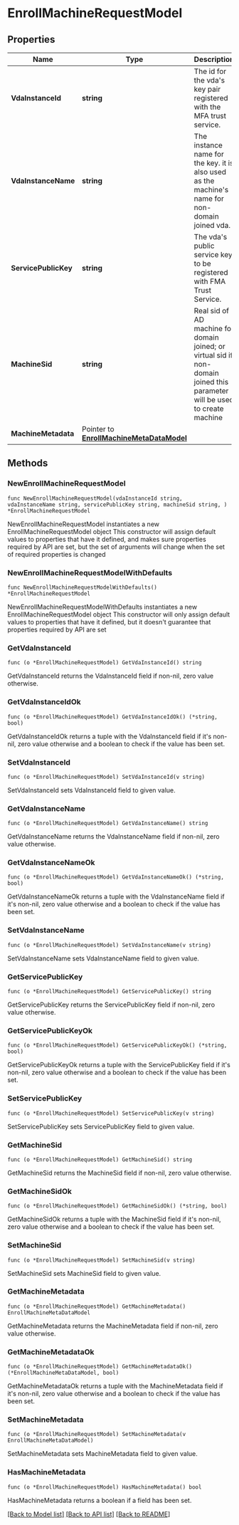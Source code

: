 # EnrollMachineRequestModel

## Properties

Name | Type | Description | Notes
------------ | ------------- | ------------- | -------------
**VdaInstanceId** | **string** | The id for the vda&#39;s key pair registered with the MFA trust service. | 
**VdaInstanceName** | **string** | The instance name for the key. it is also used as the machine&#39;s name for non-domain joined vda. | 
**ServicePublicKey** | **string** | The vda&#39;s public service key to be registered with FMA Trust Service. | 
**MachineSid** | **string** | Real sid of AD machine for domain joined; or virtual sid if non-domain joined this parameter will be used to create machine | 
**MachineMetadata** | Pointer to [**EnrollMachineMetaDataModel**](EnrollMachineMetaDataModel.md) |  | [optional] 

## Methods

### NewEnrollMachineRequestModel

`func NewEnrollMachineRequestModel(vdaInstanceId string, vdaInstanceName string, servicePublicKey string, machineSid string, ) *EnrollMachineRequestModel`

NewEnrollMachineRequestModel instantiates a new EnrollMachineRequestModel object
This constructor will assign default values to properties that have it defined,
and makes sure properties required by API are set, but the set of arguments
will change when the set of required properties is changed

### NewEnrollMachineRequestModelWithDefaults

`func NewEnrollMachineRequestModelWithDefaults() *EnrollMachineRequestModel`

NewEnrollMachineRequestModelWithDefaults instantiates a new EnrollMachineRequestModel object
This constructor will only assign default values to properties that have it defined,
but it doesn't guarantee that properties required by API are set

### GetVdaInstanceId

`func (o *EnrollMachineRequestModel) GetVdaInstanceId() string`

GetVdaInstanceId returns the VdaInstanceId field if non-nil, zero value otherwise.

### GetVdaInstanceIdOk

`func (o *EnrollMachineRequestModel) GetVdaInstanceIdOk() (*string, bool)`

GetVdaInstanceIdOk returns a tuple with the VdaInstanceId field if it's non-nil, zero value otherwise
and a boolean to check if the value has been set.

### SetVdaInstanceId

`func (o *EnrollMachineRequestModel) SetVdaInstanceId(v string)`

SetVdaInstanceId sets VdaInstanceId field to given value.


### GetVdaInstanceName

`func (o *EnrollMachineRequestModel) GetVdaInstanceName() string`

GetVdaInstanceName returns the VdaInstanceName field if non-nil, zero value otherwise.

### GetVdaInstanceNameOk

`func (o *EnrollMachineRequestModel) GetVdaInstanceNameOk() (*string, bool)`

GetVdaInstanceNameOk returns a tuple with the VdaInstanceName field if it's non-nil, zero value otherwise
and a boolean to check if the value has been set.

### SetVdaInstanceName

`func (o *EnrollMachineRequestModel) SetVdaInstanceName(v string)`

SetVdaInstanceName sets VdaInstanceName field to given value.


### GetServicePublicKey

`func (o *EnrollMachineRequestModel) GetServicePublicKey() string`

GetServicePublicKey returns the ServicePublicKey field if non-nil, zero value otherwise.

### GetServicePublicKeyOk

`func (o *EnrollMachineRequestModel) GetServicePublicKeyOk() (*string, bool)`

GetServicePublicKeyOk returns a tuple with the ServicePublicKey field if it's non-nil, zero value otherwise
and a boolean to check if the value has been set.

### SetServicePublicKey

`func (o *EnrollMachineRequestModel) SetServicePublicKey(v string)`

SetServicePublicKey sets ServicePublicKey field to given value.


### GetMachineSid

`func (o *EnrollMachineRequestModel) GetMachineSid() string`

GetMachineSid returns the MachineSid field if non-nil, zero value otherwise.

### GetMachineSidOk

`func (o *EnrollMachineRequestModel) GetMachineSidOk() (*string, bool)`

GetMachineSidOk returns a tuple with the MachineSid field if it's non-nil, zero value otherwise
and a boolean to check if the value has been set.

### SetMachineSid

`func (o *EnrollMachineRequestModel) SetMachineSid(v string)`

SetMachineSid sets MachineSid field to given value.


### GetMachineMetadata

`func (o *EnrollMachineRequestModel) GetMachineMetadata() EnrollMachineMetaDataModel`

GetMachineMetadata returns the MachineMetadata field if non-nil, zero value otherwise.

### GetMachineMetadataOk

`func (o *EnrollMachineRequestModel) GetMachineMetadataOk() (*EnrollMachineMetaDataModel, bool)`

GetMachineMetadataOk returns a tuple with the MachineMetadata field if it's non-nil, zero value otherwise
and a boolean to check if the value has been set.

### SetMachineMetadata

`func (o *EnrollMachineRequestModel) SetMachineMetadata(v EnrollMachineMetaDataModel)`

SetMachineMetadata sets MachineMetadata field to given value.

### HasMachineMetadata

`func (o *EnrollMachineRequestModel) HasMachineMetadata() bool`

HasMachineMetadata returns a boolean if a field has been set.


[[Back to Model list]](../README.md#documentation-for-models) [[Back to API list]](../README.md#documentation-for-api-endpoints) [[Back to README]](../README.md)


